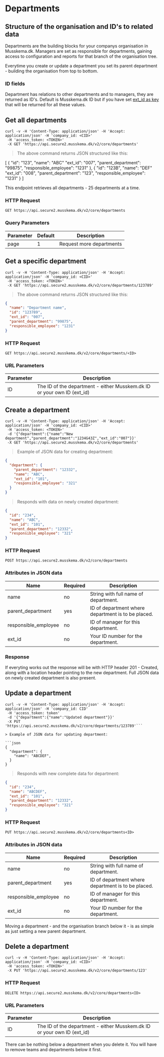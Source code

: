 # Departments

## Structure of the organisation and ID's to related data

Departments are the building blocks for your companys organisation in Musskema.dk. Managers are set as responsible for departments, gaining access to configuration and reports for that branch of the organisation tree.

Everytime you create or update a department you set its parent department - building the organisation from top to bottom.

### ID fields

Department has relations to other departments and to managers, they are returned as ID's. Default is Musskema.dk ID but if you have set [ext_id as key](#unique-id-39-s) that will be returned for all these values.

## Get all departments

```shell
curl -v -H 'Content-Type: application/json' -H 'Accept: application/json' -H 'company_id: <CID>'
 -H 'access_token: <TOKEN>'
 -X GET 'https://api.secure2.musskema.dk/v2/core/departments'
```

> The above command returns JSON structured like this:

[
  {
    "id": "123",
    "name": "ABC"
    "ext_id": "007",
    "parent_department": "99875",
    "responsible_employee": "1231"
  },
  {
    "id": "123B",
    "name": "DEF"
    "ext_id": "008",
    "parent_department": "123",
    "responsible_employee": "1231"
  }
]

This endpoint retrieves all departments - 25 departments at a time.

### HTTP Request

`GET https://api.secure2.musskema.dk/v2/core/departments`

### Query Parameters

Parameter | Default | Description
--------- | ------- | -----------
page | 1 | Request more departments

## Get a specific department

```shell
curl -v -H 'Content-Type: application/json' -H 'Accept: application/json' -H 'company_id: <CID>'
 -H 'access_token: <TOKEN>'
 -X GET 'https://api.secure2.musskema.dk/v2/core/departments/123789'
```

> The above command returns JSON structured like this:

```json
{
  "name": "Department name",
  "id": "123789",
  "ext_id": "007",
  "parent_department": "99875",
  "responsible_employee": "1231"
}
```

### HTTP Request

`GET https://api.secure2.musskema.dk/v2/core/departments/<ID>`

### URL Parameters

Parameter | Description
--------- | -----------
ID | The ID of the department - either Musskem.dk ID or your own ID (ext_id)


## Create a department

```shell
curl -v -H 'Content-Type: application/json' -H 'Accept: application/json' -H 'company_id: <CID>'
 -H 'access_token: <TOKEN>'
 -d '{"department":{"name":"New department","parent_department":"1234G43Z","ext_id":"007"}}'
 -X GET 'https://api.secure2.musskema.dk/v2/core/departments'
```

> Example of JSON data for creating department:

```json
{
  "department": {
    "parent_department": "12332",
    "name": "ABC",
    "ext_id": "101",
    "responsible_employee": "321"
  }
}
```

> Responds with data on newly created department:

```json
{
  "id": "234",
  "name": "ABC",
  "ext_id": "101",
  "parent_department": "12332",
  "responsible_employee": "321"
}
```

### HTTP Request

`POST https://api.secure2.musskema.dk/v2/core/departments`

### Attributes in JSON data

Name | Required | Description
---- | -------- | -----------
name | no | String with full name of department.
parent_department | yes | ID of department where department is to be placed.
responsible_employee | no | ID of manager for this department.
ext_id | no | Your ID number for the department.

### Response

If everyting works out the response will be with HTTP header 201 - Created, along with a location header pointing to the new department. Full JSON data on newly created department is also present.

## Update a department

```shell
curl -v -H 'Content-Type: application/json' -H 'Accept: application/json' -H 'company_id: CID'
 -H 'access_token: token'
 -d '{"department":{"name":"Updated department"}}'
 -X PUT 'https://api.secure2.musskema.dk/v2/core/departments/123789'```

> Example of JSON data for updating department:

```json
{
  "department": {
    "name": "ABCDEF",
  }
}
```

> Responds with new complete data for department:

```json
{
  "id": "234",
  "name": "ABCDEF",
  "ext_id": "101",
  "parent_department": "12332",
  "responsible_employee": "321"
}
```

### HTTP Request

`PUT https://api.secure2.musskema.dk/v2/core/departments<ID>`

### Attributes in JSON data

Name | Required | Description
---- | -------- | -----------
name | no | String with full name of department.
parent_department | yes | ID of department where department is to be placed.
responsible_employee | no | ID of manager for this department.
ext_id | no | Your ID number for the department.

<aside class="success">
Moving a department - and the organisation branch below it - is as simple as just setting a new parent department.
</aside>

## Delete a department

```shell
curl -v -H 'Content-Type: application/json' -H 'Accept: application/json' -H 'company_id: <CID>'
 -H 'access_token: <TOKEN>'
 -X PUT 'https://api.secure2.musskema.dk/v2/core/departments/123'
```

### HTTP Request

`DELETE https://api.secure2.musskema.dk/v2/core/departments<ID>`

### URL Parameters

Parameter | Description
--------- | -----------
ID | The ID of the department - either Musskem.dk ID or your own ID (ext_id)

<aside class="notice">
There can be nothing below a department when you delete it. You will have to remove teams and departments below it first.
</aside>
